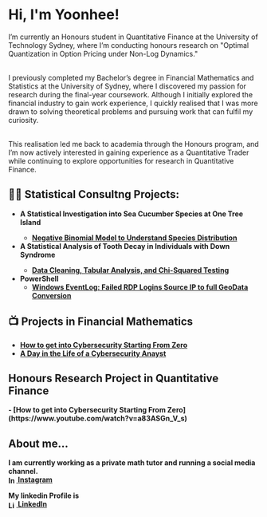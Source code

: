 <h1>Hi, I'm Yoonhee!</h1>

<p style="text-transform: none;"> 
  I’m currently an Honours student in Quantitative Finance at the University of Technology Sydney, where I’m conducting honours research on "Optimal Quantization in Option Pricing under Non-Log Dynamics."<br><br>

  I previously completed my Bachelor’s degree in Financial Mathematics and Statistics at the University of Sydney, where I discovered my passion for research during the final-year coursework. Although I initially explored the financial industry to gain work experience, I quickly realised that I was more drawn to solving theoretical problems and pursuing work that can fulfil my curiosity.<br><br>

  This realisation led me back to academia through the Honours program, and I’m now actively interested in gaining experience as a Quantitative Trader while continuing to explore opportunities for research in Quantitative Finance.
</p>

<h2>👨‍💻 Statistical Consultng Projects:</h2>

- <b>A Statistical Investigation into Sea Cucumber   Species at One Tree Island
  - [Negative Binomial Model to Understand Species Distribution](https://github.com/yoonh07/Sea-Cucumber.git)
- <b>A Statistical Analysis of Tooth Decay in Individuals with Down Syndrome
  - [Data Cleaning, Tabular Analysis, and Chi-Squared Testing](https://github.com/joshmadakor1/4chan-Image-Analysis-Middleware-C964) <b><i></b></i>
- <b>PowerShell</b>
  - [Windows EventLog: Failed RDP Logins Source IP to full GeoData Conversion](https://github.com/joshmadakor1/Sentinel-Lab)


<h2>📺 Projects in Financial Mathematics</h2>

- [How to get into Cybersecurity Starting From Zero](https://www.youtube.com/watch?v=a83ASGn_V_s)
- [A Day in the Life of a Cybersecurity Anayst](https://www.youtube.com/watch?v=uHy3oM7NnoU)


<h2> Honours Research Project in Quantitative Finance</h2>
- [How to get into Cybersecurity Starting From Zero](https://www.youtube.com/watch?v=a83ASGn_V_s)

<h2> About me...</h2>

I am currently working as a private math tutor and running a social media channel.<br/>
<a href="https://www.instagram.com/joshmadakor/" target="_blank">
  <img src="https://cdn.jsdelivr.net/npm/simple-icons@v3/icons/instagram.svg" width="16px" alt="Instagram" style="vertical-align: middle;" />
</a> 
[Instagram](https://www.instagram.com/joshmadakor/)

My linkedin Profile is<br/>
<a href="https://www.linkedin.com/in/yoonheecha/" target="_blank">
  <img src="https://cdn.jsdelivr.net/npm/simple-icons@v3/icons/linkedin.svg" width="16px" alt="LinkedIn" style="vertical-align: middle;" />
</a> 
[LinkedIn](https://www.linkedin.com/in/yoonheecha)
